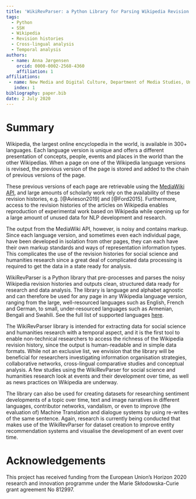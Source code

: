 ```yaml
---
title: 'WikiRevParser: a Python Library for Parsing Wikipedia Revision Histories'
tags:
  - Python
  - SSH
  - Wikipedia
  - Revision histories
  - Cross-lingual analysis
  - Temporal analysis
authors:
  - name: Anna Jørgensen
    orcid: 0000-0002-2568-4360
    affiliation: 1
affiliations:
 - name: New Media and Digital Culture, Department of Media Studies, University of Amsterdam
   index: 1
bibliography: paper.bib
date: 2 July 2020
---
```


# Summary

Wikipedia, the largest online encyclopedia in the world, is available in 300+ languages.
Each language version is unique and offers a different presentation of concepts, people, events and places in the world than the other Wikipedias. 
When a page on one of the Wikipedia language versions is revised, the previous version of the page is stored and added to the chain of previous versions of the page. 

These previous versions of each page are retrievable using the [MediaWiki API](https://www.mediawiki.org/wiki/API:Main_page), and large amounts of scholarly work rely on the availability of these revision histories, e.g. [@Avieson2019] and [@Ford2015]. Furthermore, access to the revision histories of the articles on Wikipedia enables reproduction of experimental work based on Wikipedia while opening up for a large amount of unused data for NLP development and research.  

The output from the MediaWiki API, however, is noisy and contains markup.
Since each language version, and sometimes even each individual page, have been developed in isolation from other pages, they can each have their own markup standards and ways of representation information types. This complicates the use of the revision histories for social science and humanities research since a great deal of complicated data processing is required to get the data in a state ready for analysis.

WikiRevParser is a Python library that pre-processes and parses the noisy Wikipedia revision histories and outputs clean, structured data ready for research and data analysis.
The library is language and alphabet agnostic and can therefore be used for any page in any Wikipedia language version, ranging from the large, well-resourced languages such as English, French and German, to small, under-resourced languages such as Armenian, Bengali and Swahili. See the full list of supported languages [here](https://en.wikipedia.org/wiki/List_of_Wikipedias).

The WikiRevParser library is intended for extracting data for social science and humanities research with a temporal aspect, and it is the first tool to enable non-technical researchers to access the richness of the Wikipedia revision history, since the output is human-readable and in simple data formats. 
While not an exclusive list, we envision that the library will be beneficial for researchers investigating information organisation strategies, collaborative networks, cross-lingual comparative studies and conceptual analysis. A few studies using the WikiRevParser for social science and humanities research look at events and their development over time, as well as news practices on Wikipedia are underway.

The library can also be used for creating datasets for researching sentiment developments of a topic over time, text and image narratives in different languages, contributor networks, vandalism, or even to improve (the evaluation of) Machine Translation and dialogue systems by using re-writes of the same sentence. Again, research is currently being conducted that makes use of the WikiRevParser for dataset creation to improve entity recommendation systems and visualise the development of an event over time.

# Acknowledgements

This project has received funding from the European Union’s Horizon 2020 research and innovation programme under the Marie Skłodowska-Curie grant agreement No 812997.

